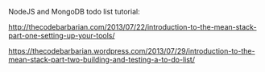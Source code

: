 NodeJS and MongoDB todo list tutorial:

http://thecodebarbarian.com/2013/07/22/introduction-to-the-mean-stack-part-one-setting-up-your-tools/

https://thecodebarbarian.wordpress.com/2013/07/29/introduction-to-the-mean-stack-part-two-building-and-testing-a-to-do-list/
